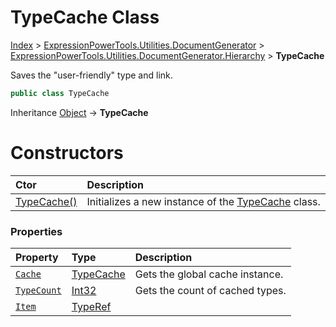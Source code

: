 ﻿# TypeCache Class

[Index](../index.md) > [ExpressionPowerTools.Utilities.DocumentGenerator](ExpressionPowerTools.Utilities.DocumentGenerator.a.md) > [ExpressionPowerTools.Utilities.DocumentGenerator.Hierarchy](ExpressionPowerTools.Utilities.DocumentGenerator.Hierarchy.n.md) > **TypeCache**

Saves the "user-friendly" type and link.

```csharp
public class TypeCache
```

Inheritance [Object](https://docs.microsoft.com/dotnet/api/system.object) → **TypeCache**

# Constructors

| Ctor | Description |
| :-- | :-- |
| [TypeCache()](ExpressionPowerTools.Utilities.DocumentGenerator.Hierarchy.TypeCache.ctor.md#typecache) | Initializes a new instance of the [TypeCache](ExpressionPowerTools.Utilities.DocumentGenerator.Hierarchy.TypeCache.cs.md) class. |
### Properties

| Property | Type | Description |
| :-- | :-- | :-- |
| [`Cache`](ExpressionPowerTools.Utilities.DocumentGenerator.Hierarchy.TypeCache.Cache.prop.md) | [TypeCache](ExpressionPowerTools.Utilities.DocumentGenerator.Hierarchy.TypeCache.cs.md) | Gets the global cache instance. |
| [`TypeCount`](ExpressionPowerTools.Utilities.DocumentGenerator.Hierarchy.TypeCache.TypeCount.prop.md) | [Int32](https://docs.microsoft.com/dotnet/api/system.int32) | Gets the count of cached types. |
| [`Item`](ExpressionPowerTools.Utilities.DocumentGenerator.Hierarchy.TypeCache.Item.prop.md) | [TypeRef](ExpressionPowerTools.Utilities.DocumentGenerator.Hierarchy.TypeRef.cs.md) |  |

